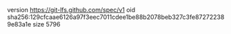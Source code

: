 version https://git-lfs.github.com/spec/v1
oid sha256:129cfcaae6126a97f3eec7011cdee1be88b2078beb327c3fe872722389e83a1e
size 5796
